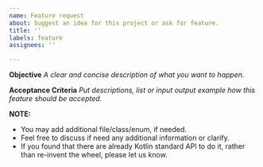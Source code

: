 ```yaml
---
name: Feature request
about: Suggest an idea for this project or ask for feature.
title: ''
labels: feature
assignees: ''

---
```


**Objective**
_A clear and concise description of what you want to happen._

**Acceptance Criteria**
_Put descriptions, list or input output example how this feature should be accepted._

**NOTE:**
- You may add additional file/class/enum, if needed.
- Feel free to discuss if need any additional information or clarify.
- If you found that there are already Kotlin standard API to do it, rather than re-invent the wheel, please let us know.
